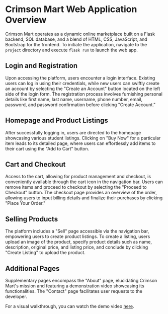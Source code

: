 # Crimson Mart Web Application Overview

Crimson Mart operates as a dynamic online marketplace built on a Flask backend, SQL database, and a blend of HTML, CSS, JavaScript, and Bootstrap for the frontend. To initiate the application, navigate to the `project` directory and execute `flask run` to launch the web app.

## Login and Registration
Upon accessing the platform, users encounter a login interface. Existing users can log in using their credentials, while new users can swiftly create an account by selecting the "Create an Account" button located on the left side of the login form. The registration process involves furnishing personal details like first name, last name, username, phone number, email, password, and password confirmation before clicking "Create Account."

## Homepage and Product Listings
After successfully logging in, users are directed to the homepage showcasing various student listings. Clicking on "Buy Now" for a particular item leads to its detailed page, where users can effortlessly add items to their cart using the "Add to Cart" button.

## Cart and Checkout
Access to the cart, allowing for product management and checkout, is conveniently available through the cart icon in the navigation bar. Users can remove items and proceed to checkout by selecting the "Proceed to Checkout" button. The checkout page provides an overview of the order, allowing users to input billing details and finalize their purchases by clicking "Place Your Order."

## Selling Products
The platform includes a "Sell" page accessible via the navigation bar, empowering users to create product listings. To create a listing, users upload an image of the product, specify product details such as name, description, original price, and listing price, and conclude by clicking "Create Listing" to upload the product.

## Additional Pages
Supplementary pages encompass the "About" page, elucidating Crimson Mart's mission and featuring a demonstration video showcasing its functionalities. The "Contact" page facilitates user requests to the developer.

For a visual walkthrough, you can watch the demo video [here](https://youtu.be/hkWtU7s1gCw).
